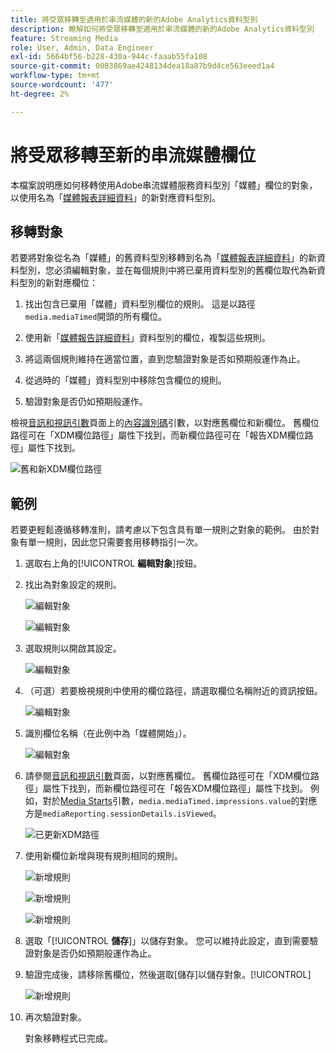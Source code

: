 ```yaml
---
title: 將受眾移轉至適用於串流媒體的新的Adobe Analytics資料型別
description: 瞭解如何將受眾移轉至適用於串流媒體的新的Adobe Analytics資料型別
feature: Streaming Media
role: User, Admin, Data Engineer
exl-id: 5664bf56-b228-430a-944c-faaab55fa108
source-git-commit: 0083869ae4248134dea18a87b9d4ce563eeed1a4
workflow-type: tm+mt
source-wordcount: '477'
ht-degree: 2%

---
```


# 將受眾移轉至新的串流媒體欄位

本檔案說明應如何移轉使用Adobe串流媒體服務資料型別「媒體」欄位的對象，以使用名為「[媒體報表詳細資料](https://experienceleague.adobe.com/zh-hant/docs/experience-platform/xdm/data-types/media-reporting-details)」的新對應資料型別。

## 移轉對象

若要將對象從名為「媒體」的舊資料型別移轉到名為「[媒體報表詳細資料](https://experienceleague.adobe.com/zh-hant/docs/experience-platform/xdm/data-types/media-reporting-details)」的新資料型別，您必須編輯對象，並在每個規則中將已棄用資料型別的舊欄位取代為新資料型別的新對應欄位：

1. 找出包含已棄用「媒體」資料型別欄位的規則。 這是以路徑`media.mediaTimed`開頭的所有欄位。

1. 使用新「[媒體報告詳細資料](https://experienceleague.adobe.com/zh-hant/docs/experience-platform/xdm/data-types/media-reporting-details)」資料型別的欄位，複製這些規則。

1. 將這兩個規則維持在適當位置，直到您驗證對象是否如預期般運作為止。

1. 從過時的「媒體」資料型別中移除包含欄位的規則。

1. 驗證對象是否仍如預期般運作。

檢視[音訊和視訊引數](https://experienceleague.adobe.com/zh-hant/docs/media-analytics/using/implementation/variables/audio-video-parameters#content-id)頁面上的[內容識別碼](https://experienceleague.adobe.com/zh-hant/docs/media-analytics/using/implementation/variables/audio-video-parameters)引數，以對應舊欄位和新欄位。 舊欄位路徑可在「XDM欄位路徑」屬性下找到，而新欄位路徑可在「報告XDM欄位路徑」屬性下找到。

![舊和新XDM欄位路徑](assets/field-paths-updated.jpeg)

## 範例

若要更輕鬆遵循移轉准則，請考慮以下包含具有單一規則之對象的範例。 由於對象有單一規則，因此您只需要套用移轉指引一次。

1. 選取右上角的&#x200B;[!UICONTROL **編輯對象**]&#x200B;按鈕。

1. 找出為對象設定的規則。

   ![編輯對象](assets/audience-edit.jpeg)

   ![編輯對象](assets/audience-edit2.jpeg)

1. 選取規則以開啟其設定。

   ![編輯對象](assets/audience-edit3.jpeg)

1. （可選）若要檢視規則中使用的欄位路徑，請選取欄位名稱附近的資訊按鈕。

   ![編輯對象](assets/audience-edit4.jpeg)

1. 識別欄位名稱（在此例中為「媒體開始」）。

   ![編輯對象](assets/audience-edit5.jpeg)

1. 請參閱[音訊和視訊引數](https://experienceleague.adobe.com/zh-hant/docs/media-analytics/using/implementation/variables/audio-video-parameters)頁面，以對應舊欄位。 舊欄位路徑可在「XDM欄位路徑」屬性下找到，而新欄位路徑可在「報告XDM欄位路徑」屬性下找到。 例如，對於[Media Starts](https://experienceleague.adobe.com/zh-hant/docs/media-analytics/using/implementation/variables/audio-video-parameters#media-starts)引數，`media.mediaTimed.impressions.value`的對應方是`mediaReporting.sessionDetails.isViewed`。

   ![已更新XDM路徑](assets/updated-xdm-path.jpeg)

1. 使用新欄位新增與現有規則相同的規則。

   ![新增規則](assets/add-rule.jpeg)

   ![新增規則](assets/add-rule2.jpeg)

   ![新增規則](assets/add-rule3.jpeg)

1. 選取「[!UICONTROL **儲存**]」以儲存對象。 您可以維持此設定，直到需要驗證對象是否仍如預期般運作為止。

1. 驗證完成後，請移除舊欄位，然後選取[儲存]以儲存對象。[!UICONTROL **&#x200B;**]

   ![新增規則](assets/add-rule4.jpeg)

1. 再次驗證對象。

   對象移轉程式已完成。
